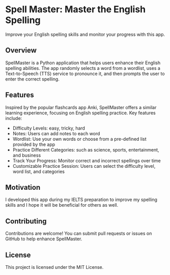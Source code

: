 # Spell Master: Master the English Spelling

Improve your English spelling skills and monitor your progress with this app.

## Overview

SpellMaster is a Python application that helps users enhance their English spelling abilities. The app randomly selects a word from a wordlist, uses a Text-to-Speech (TTS) service to pronounce it, and then prompts the user to enter the correct spelling.

## Features

Inspired by the popular flashcards app Anki, SpellMaster offers a similar learning experience, focusing on English spelling practice. Key features include:

- Difficulty Levels: easy, tricky, hard
- Notes: Users can add notes to each word
- Wordlist: Use your own words or choose from a pre-defined list provided by the app
- Practice Different Categories: such as science, sports, entertainment, and business
- Track Your Progress: Monitor correct and incorrect spellings over time
- Customizable Practice Session: Users can select the difficulty level, word list, and categories

## Motivation

I developed this app during my IELTS preparation to improve my spelling skills and I hope it will be beneficial for others as well.

## Contributing

Contributions are welcome! You can submit pull requests or issues on GitHub to help enhance SpellMaster.

## License

This project is licensed under the MIT License.
